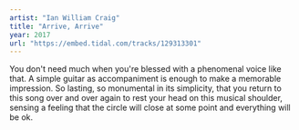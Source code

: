 ```yaml
---
artist: "Ian William Craig" 
title: "Arrive, Arrive"
year: 2017
url: "https://embed.tidal.com/tracks/129313301"
---
```


You don't need much when you're blessed with a phenomenal voice like that. A
simple guitar as accompaniment is enough to make a memorable impression. So
lasting, so monumental in its simplicity, that you return to this song over and
over again to rest your head on this musical shoulder, sensing a feeling that
the circle will close at some point and everything will be ok.
